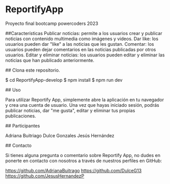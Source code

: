 

# ReportifyApp

Proyecto final bootcamp powercoders 2023

\##Características
Publicar noticias: permite a los usuarios crear y publicar noticias con contenido multimedia como imágenes y videos.
Dar like: los usuarios pueden dar "like" a las noticias que les gustan.
Comentar: los usuarios pueden dejar comentarios en las noticias publicadas por otros usuarios.
Editar y eliminar noticias: los usuarios pueden editar y eliminar las noticias que han publicado anteriormente.


\## Clona este repositorio.

$ cd ReportifyApp-develop
$ npm install
$ npm run dev

\## Uso

Para utilizar Reportify App, simplemente abre la aplicación en tu navegador y crea una cuenta de usuario. Una vez que hayas iniciado sesión, podrás publicar noticias, dar "me gusta", editar y eliminar tus propias publicaciones.

\## Participantes

Adriana Buitriago
Dulce Gonzales
Jesús Hernández

\## Contacto

Si tienes alguna pregunta o comentario sobre Reportify App, no dudes en ponerte en contacto con nosotros a través de nuestros perfiles en GitHub:

https://github.com/AdrianaBuitrago
https://github.com/DulceG13
https://github.com/JesusHernandezP




